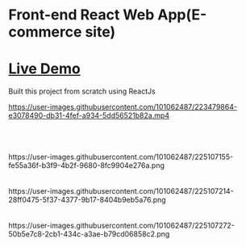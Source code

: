 
<h1>Front-end React Web App(E-commerce site)</h1>

<h1><a href = "https://e-comm-byabhishek.netlify.app/">Live Demo</a></h1>

<div class = "project-info">
    <p>Built this project from scratch using ReactJs</p>
</div>


https://user-images.githubusercontent.com/101062487/223479864-e3078490-db31-4fef-a934-5dd56521b82a.mp4

<br>
<br>
<br>
https://user-images.githubusercontent.com/101062487/225107155-fe55a36f-b3f9-4b2f-9680-8fc9904e276a.png
<br>
<br>
<br>
https://user-images.githubusercontent.com/101062487/225107214-28ff0475-5f37-4377-9b17-8404b9eb5a76.png
<br>
<br>
<br>
https://user-images.githubusercontent.com/101062487/225107272-50b5e7c8-2cb1-434c-a3ae-b79cd06858c2.png

